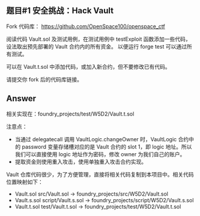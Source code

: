 ## 题目#1 安全挑战：Hack Vault

Fork 代码库：
https://github.com/OpenSpace100/openspace_ctf

阅读代码 Vault.sol 及测试用例，在测试用例中 testExploit 函数添加一些代码，设法取出预先部署的 Vault 合约内的所有资金。
以便运行 forge test 可以通过所有测试。

可以在 Vault.t.sol 中添加代码，或加入新合约，但不要修改已有代码。

请提交你 fork 后的代码库链接。

## Answer

相关实现在：foundry_projects/test/W5D2/Vault.t.sol

注意点：

- 当通过 delegatecall 调用 VaultLogic.changeOwner 时，VaultLogic 合约中的 password 变量存储槽对应的是 Vault 合约的 slot 1，即 logic 地址。所以我们可以直接使用 logic 地址作为密码，修改 owner 为我们自己的账户。
- 提取资金则使用重入攻击，使用单独重入攻击合约实现。

Vault 仓库代码很少，为了方便管理，直接将相关代码复制到本项目中。相关代码位置映射如下：

- Vault.sol
  src/Vault.sol -> foundry_projects/src/W5D2/Vault.sol
- Vault.s.sol
  script/Vault.s.sol -> foundry_projects/script/W5D2/Vault.s.sol
- Vault.t.sol
  test/Vault.t.sol -> foundry_projects/test/W5D2/Vault.t.sol
